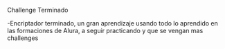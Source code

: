 Challenge Terminado

-Encriptador terminado, un gran aprendizaje usando todo lo aprendido en las formaciones de Alura, a seguir practicando y que se vengan mas challenges
